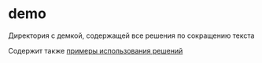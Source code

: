# demo
Директория с демкой, содержащей все решения по сокращению текста

Содержит также [примеры использования решений](demo/examples)